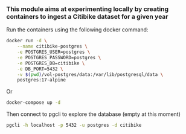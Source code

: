 ### This module aims at experimenting locally by creating containers to ingest a Citibike dataset for a given year

Run the containers using the following docker command:
```sh
docker run -d \
	--name citibike-postgres \
    -e POSTGRES_USER=postgres \
	-e POSTGRES_PASSWORD=postgres \
	-e POSTGRES_DB=citibike \
    -e DB_PORT=5432 \
	-v $(pwd)/vol-postgres/data:/var/lib/postgresql/data \
	postgres:17-alpine
```
Or 

```sh 
docker-compose up -d
```

Then connect to pgcli to explore the database (empty at this moment)
```sh
pgcli -h localhost -p 5432 -u postgres -d citibike
```